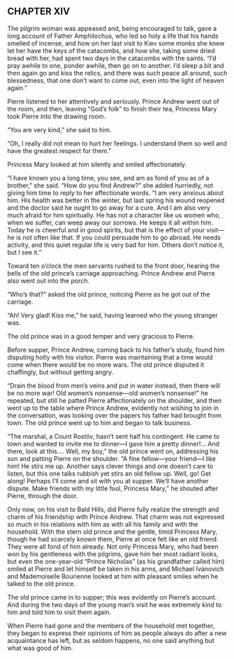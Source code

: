 ## CHAPTER XIV

The pilgrim woman was appeased and, being encouraged to talk, gave a
long account of Father Amphilochus, who led so holy a life that his
hands smelled of incense, and how on her last visit to Kiev some monks
she knew let her have the keys of the catacombs, and how she, taking
some dried bread with her, had spent two days in the catacombs with
the saints. “I’d pray awhile to one, ponder awhile, then go on to
another. I’d sleep a bit and then again go and kiss the relics, and
there was such peace all around, such blessedness, that one don’t want
to come out, even into the light of heaven again.”

Pierre listened to her attentively and seriously. Prince Andrew went out
of the room, and then, leaving “God’s folk” to finish their tea,
Princess Mary took Pierre into the drawing room.

“You are very kind,” she said to him.

“Oh, I really did not mean to hurt her feelings. I understand them so
well and have the greatest respect for them.”

Princess Mary looked at him silently and smiled affectionately.

“I have known you a long time, you see, and am as fond of you as of a
brother,” she said. “How do you find Andrew?” she added hurriedly,
not giving him time to reply to her affectionate words. “I am very
anxious about him. His health was better in the winter, but last spring
his wound reopened and the doctor said he ought to go away for a
cure. And I am also very much afraid for him spiritually. He has not a
character like us women who, when we suffer, can weep away our sorrows.
He keeps it all within him. Today he is cheerful and in good spirits,
but that is the effect of your visit—he is not often like that. If
you could persuade him to go abroad. He needs activity, and this quiet
regular life is very bad for him. Others don’t notice it, but I see
it.”

Toward ten o’clock the men servants rushed to the front door, hearing
the bells of the old prince’s carriage approaching. Prince Andrew and
Pierre also went out into the porch.

“Who’s that?” asked the old prince, noticing Pierre as he got out
of the carriage.

“Ah! Very glad! Kiss me,” he said, having learned who the young
stranger was.

The old prince was in a good temper and very gracious to Pierre.

Before supper, Prince Andrew, coming back to his father’s study, found
him disputing hotly with his visitor. Pierre was maintaining that a time
would come when there would be no more wars. The old prince disputed it
chaffingly, but without getting angry.

“Drain the blood from men’s veins and put in water instead, then
there will be no more war! Old women’s nonsense—old women’s
nonsense!” he repeated, but still he patted Pierre affectionately
on the shoulder, and then went up to the table where Prince Andrew,
evidently not wishing to join in the conversation, was looking over the
papers his father had brought from town. The old prince went up to him
and began to talk business.

“The marshal, a Count Rostóv, hasn’t sent half his contingent. He
came to town and wanted to invite me to dinner—I gave him a pretty
dinner!... And there, look at this.... Well, my boy,” the old prince
went on, addressing his son and patting Pierre on the shoulder. “A
fine fellow—your friend—I like him! He stirs me up. Another says
clever things and one doesn’t care to listen, but this one talks
rubbish yet stirs an old fellow up. Well, go! Get along! Perhaps I’ll
come and sit with you at supper. We’ll have another dispute. Make
friends with my little fool, Princess Mary,” he shouted after Pierre,
through the door.

Only now, on his visit to Bald Hills, did Pierre fully realize the
strength and charm of his friendship with Prince Andrew. That charm was
not expressed so much in his relations with him as with all his family
and with the household. With the stern old prince and the gentle, timid
Princess Mary, though he had scarcely known them, Pierre at once felt
like an old friend. They were all fond of him already. Not only Princess
Mary, who had been won by his gentleness with the pilgrims, gave him her
most radiant looks, but even the one-year-old “Prince Nicholas” (as
his grandfather called him) smiled at Pierre and let himself be taken
in his arms, and Michael Ivánovich and Mademoiselle Bourienne looked at
him with pleasant smiles when he talked to the old prince.

The old prince came in to supper; this was evidently on Pierre’s
account. And during the two days of the young man’s visit he was
extremely kind to him and told him to visit them again.

When Pierre had gone and the members of the household met together, they
began to express their opinions of him as people always do after a new
acquaintance has left, but as seldom happens, no one said anything but
what was good of him.





